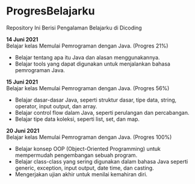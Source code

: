 # ProgresBelajarku
Repository Ini Berisi Pengalaman Belajarku di Dicoding 

**14 Juni 2021**  
Belajar kelas Memulai Pemrograman dengan Java. (Progres 21%) 
   * Belajar tentang apa itu Java dan alasan menggunakannya.
   * Belajar tools yang dapat digunakan untuk menjalankan bahasa pemrograman Java. 

**15 Juni 2021**   
Belajar kelas Memulai Pemrograman dengan Java. (Progres 56%) 
   * Belajar dasar-dasar Java, seperti struktur dasar, tipe data, string, operator, input output, dan array.
   * Belajar control flow dalam Java, seperti perulangan dan percabangan.
   * Belajar tipe data koleksi, seperti list, set, dan map.

**20 Juni 2021**  
Belajar kelas Memulai Pemrograman dengan Java. (Progres 100%)
  * Belajar konsep OOP (Object-Oriented Programming) untuk mempermudah pengembangan sebuah program.
  * Belajar class-class yang sering digunakan dalam bahasa Java seperti generic, exception, input output, date time, dan casting.
  * Mengerjakan ujian akhir untuk menilai kemahiran diri.
